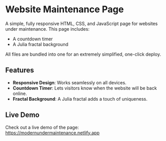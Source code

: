 # Website Maintenance Page

A simple, fully responsive HTML, CSS, and JavaScript page for websites under maintenance. This page includes:
- A countdown timer
- A Julia fractal background

All files are bundled into one for an extremely simplified, one-click deploy.

## Features
- **Responsive Design**: Works seamlessly on all devices.
- **Countdown Timer**: Lets visitors know when the website will be back online.
- **Fractal Background**: A Julia fractal adds a touch of uniqueness.

## Live Demo

Check out a live demo of the page:  https://modernundermaintenance.netlify.app

